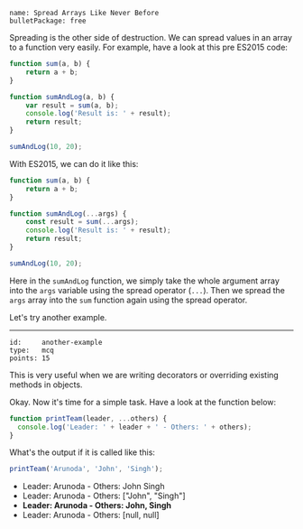 ```
name: Spread Arrays Like Never Before
bulletPackage: free
```

Spreading is the other side of destruction. We can spread values in an array to a function very easily. For example, have a look at this pre ES2015 code:

~~~js
function sum(a, b) {
    return a + b;
}

function sumAndLog(a, b) {
    var result = sum(a, b);
    console.log('Result is: ' + result);
    return result;
}

sumAndLog(10, 20);
~~~

With ES2015, we can do it like this:

~~~js
function sum(a, b) {
    return a + b;
}

function sumAndLog(...args) {
    const result = sum(...args);
    console.log('Result is: ' + result);
    return result;
}

sumAndLog(10, 20);
~~~

Here in the `sumAndLog` function, we simply take the whole argument array into the `args` variable using the spread operator (`...`). Then we spread the `args` array into the `sum` function again using the spread operator.

Let's try another example.

*****

```
id:     another-example
type:   mcq
points: 15
```

This is very useful when we are writing decorators or overriding existing methods in objects.

Okay. Now it's time for a simple task. Have a look at the function below:

~~~js
function printTeam(leader, ...others) {
  console.log('Leader: ' + leader + ' - Others: ' + others);
}
~~~

What's the output if it is called like this:

~~~js
printTeam('Arunoda', 'John', 'Singh');
~~~

  - Leader: Arunoda - Others: John Singh
  - Leader: Arunoda - Others: ["John", "Singh"]
  - **Leader: Arunoda - Others: John, Singh**
  - Leader: Arunoda - Others: [null, null]
